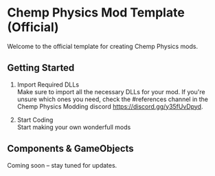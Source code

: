 # Chemp Physics Mod Template (Official)

 Welcome to the official template for creating Chemp Physics mods.

 ## Getting Started

 1. Import Required DLLs  
    Make sure to import all the necessary DLLs for your mod. If you're unsure which ones you need,
    check the #references channel in the Chemp Physics Modding discord https://discord.gg/y35fUvDpyd.

 2. Start Coding  
    Start making your own wonderfull mods

 ## Components & GameObjects

 Coming soon – stay tuned for updates.
